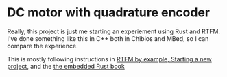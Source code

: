# DC motor with quadrature encoder

Really, this project is just me starting an experiement using Rust and RTFM. I've done
something like this in C++ both in Chibios and MBed, so I can compare the experience.

This is mostly following instructions in [RTFM by example, Starting a new project][rtfm-by-example-new], and the [the embedded Rust book][book]

[book]: https://rust-embedded.github.io/book
[rtfm-by-example-new]: https://rtfm.rs/0.5/book/en/
